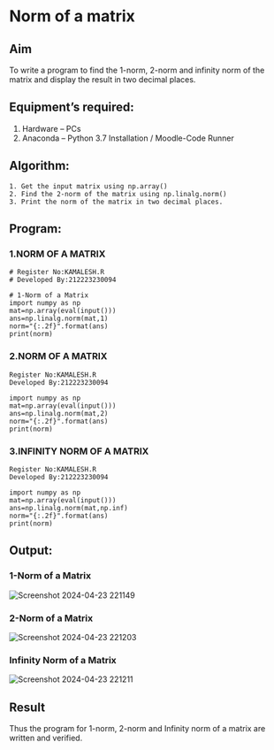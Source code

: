 # Norm of a matrix
## Aim
To write a program to find the 1-norm, 2-norm and infinity norm of the matrix and display the result in two decimal places.
## Equipment’s required:
1.	Hardware – PCs
2.	Anaconda – Python 3.7 Installation / Moodle-Code Runner
## Algorithm:
	1. Get the input matrix using np.array()   
    2. Find the 2-norm of the matrix using np.linalg.norm()
	3. Print the norm of the matrix in two decimal places.
## Program:
### 1.NORM OF A MATRIX
```
# Register No:KAMALESH.R
# Developed By:212223230094

# 1-Norm of a Matrix
import numpy as np
mat=np.array(eval(input()))
ans=np.linalg.norm(mat,1)
norm="{:.2f}".format(ans)
print(norm)

```
### 2.NORM OF A MATRIX
```
Register No:KAMALESH.R
Developed By:212223230094

import numpy as np
mat=np.array(eval(input()))
ans=np.linalg.norm(mat,2)
norm="{:.2f}".format(ans)
print(norm)
```
### 3.INFINITY NORM OF A MATRIX
```
Register No:KAMALESH.R
Developed By:212223230094

import numpy as np
mat=np.array(eval(input()))
ans=np.linalg.norm(mat,np.inf)
norm="{:.2f}".format(ans)
print(norm)

```



## Output:
### 1-Norm of a Matrix
![Screenshot 2024-04-23 221149](https://github.com/etjabajasphin/Norm-of-a-matrix/assets/145743119/ef7b3c09-810c-4879-a47e-0843fcdde24f)

### 2-Norm of a Matrix
![Screenshot 2024-04-23 221203](https://github.com/etjabajasphin/Norm-of-a-matrix/assets/145743119/ab4889df-a757-41b1-bc90-c65bf2b658bd)

### Infinity Norm of a Matrix
![Screenshot 2024-04-23 221211](https://github.com/etjabajasphin/Norm-of-a-matrix/assets/145743119/235254c3-396c-4951-9fe4-26407f2ee10b)


## Result
Thus the program for 1-norm, 2-norm and Infinity norm of a matrix are written and verified.
